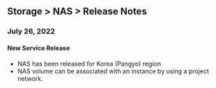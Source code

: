 ## Storage > NAS > Release Notes

### July 26, 2022

#### New Service Release

* NAS has been released for Korea (Pangyo) region
* NAS volume can be associated with an instance by using a project network.